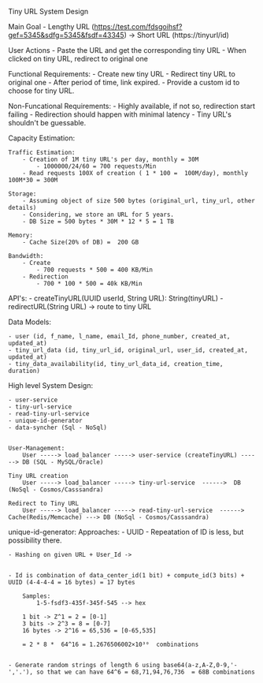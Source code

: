 Tiny URL System Design

Main Goal 
    - Lengthy URL (https://test.com/fdsgoihsf?gef=5345&sdfg=5345&fsdf=43345) -> Short URL (https://tinyurl/id) 

User Actions
    - Paste the URL and get the corresponding tiny URL
    - When clicked on tiny URL, redirect to original one
    

Functional Requirements:
    - Create new tiny URL
    - Redirect tiny URL to original one
    - After period of time, link expired. 
    - Provide a custom id to choose for tiny URL.

Non-Funcational Requirements:
    - Highly available, if not so, redirection start failing
    - Redirection should happen with minimal latency
    - Tiny URL's shouldn't be guessable.
    
Capacity Estimation:

    Traffic Estimation:
        - Creation of 1M tiny URL's per day, monthly = 30M 
            - 1000000/24/60 = 700 requests/Min
        - Read requests 100X of creation ( 1 * 100 =  100M/day), monthly 100M*30 = 300M 

    Storage:
        - Assuming object of size 500 bytes (original_url, tiny_url, other details)
        - Considering, we store an URL for 5 years.
        - DB Size = 500 bytes * 30M * 12 * 5 = 1 TB

    Memory:
        - Cache Size(20% of DB) =  200 GB
    
    Bandwidth:  
        - Create
            - 700 requests * 500 = 400 KB/Min
        - Redirection
            - 700 * 100 * 500 = 40k KB/Min


API's:
    - createTinyURL(UUID userId, String URL): String(tinyURL)
    - redirectURL(String URL) -> route to tiny URL


Data Models:

    - user (id, f_name, l_name, email_Id, phone_number, created_at, updated_at)
    - tiny_url_data (id, tiny_url_id, original_url, user_id, created_at, updated_at) 
    - tiny_data_availability(id, tiny_url_data_id, creation_time, duration)


High level System Design:

    - user-service
    - tiny-url-service
    - read-tiny-url-service
    - unique-id-generator
    - data-syncher (Sql - NoSql)


    User-Management:
        User -----> load_balancer -----> user-service (createTinyURL) ------> DB (SQL - MySQL/Oracle)

    Tiny URL creation
        User -----> load_balancer -----> tiny-url-service  ------>  DB (NoSql - Cosmos/Casssandra)

    Redirect to Tiny URL
        User -----> load_balancer -----> read-tiny-url-service  ------> Cache(Redis/Memcache) ---> DB (NoSql - Cosmos/Casssandra)

unique-id-generator:
    Approaches:
    - UUID - Repeatation of ID is less, but possibility there.

    - Hashing on given URL + User_Id ->
 

    - Id is combination of data_center_id(1 bit) + compute_id(3 bits) + UUID (4-4-4-4 = 16 bytes) = 17 bytes
        
        Samples:
            1-5-fsdf3-435f-345f-545 --> hex

        1 bit -> Z^1 = 2 = [0-1]
        3 bits -> 2^3 = 8 = [0-7]
        16 bytes -> 2^16 = 65,536 = [0-65,535]

        = 2 * 8 *  64^16 = 1.2676506002×10³⁰  combinations


    - Generate random strings of length 6 using base64(a-z,A-Z,0-9,'-','.'), so that we can have 64^6 = 68,71,94,76,736  = 68B combinations



 

